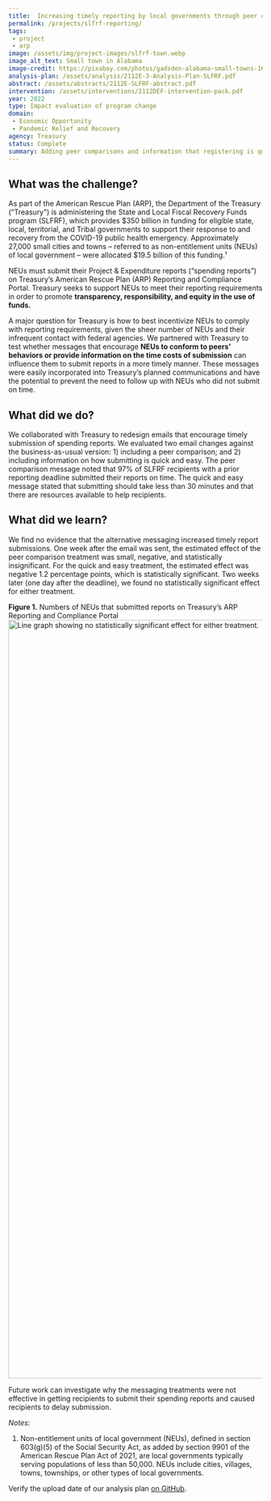 ```yaml
---
title:  Increasing timely reporting by local governments through peer comparisons and encouragements
permalink: /projects/slfrf-reporting/
tags: 
 - project
 - arp
image: /assets/img/project-images/slfrf-town.webp
image_alt_text: Small town in Alabama
image-credit: https://pixabay.com/photos/gadsden-alabama-small-towns-1616084/
analysis-plan: /assets/analysis/2112E-3-Analysis-Plan-SLFRF.pdf
abstract: /assets/abstracts/2112E-SLFRF-abstract.pdf
intervention: /assets/interventions/2112DEF-intervention-pack.pdf
year: 2022 
type: Impact evaluation of program change
domain:
 - Economic Opportunity
 - Pandemic Relief and Recovery
agency: Treasury
status: Complete
summary: Adding peer comparisons and information that registering is quick and easy to emails did not increase submission of spending reports
---
```

## What was the challenge? 
As part of the American Rescue Plan (ARP), the Department of the Treasury (“Treasury”) is administering the State and Local Fiscal Recovery Funds program (SLFRF), which provides $350 billion in funding for eligible state, local, territorial, and Tribal governments to support their response to and recovery from the COVID-19 public health emergency. Approximately 27,000 small cities and towns – referred to as non-entitlement units (NEUs) of local government – were allocated $19.5 billion of this funding.¹

NEUs must submit their Project & Expenditure reports (“spending reports”) on Treasury’s American Rescue Plan (ARP) Reporting and Compliance Portal. Treasury seeks to support NEUs to meet their reporting requirements in order to promote <b>transparency, responsibility, and equity in the use of funds.</b> 

A major question for Treasury is how to best incentivize NEUs to comply with reporting requirements, given the sheer number of NEUs and their infrequent contact with federal agencies. We partnered with Treasury to test whether messages that encourage <b>NEUs to conform to peers’ behaviors or provide information on the time costs of submission</b> can influence them to submit reports in a more timely manner. These messages were easily incorporated into Treasury’s planned communications and have the potential to prevent the need to follow up with NEUs who did not submit on time.

## What did we do?
We collaborated with Treasury to redesign emails that encourage timely submission of spending reports. We evaluated two email changes against the business-as-usual version: 1) including a peer comparison; and 2) including information on how submitting is quick and easy. The peer comparison message noted that 97% of SLFRF recipients with a prior reporting deadline submitted their reports on time. The quick and easy message stated that submitting should take less than 30 minutes and that there are resources available to help recipients.

## What did we learn?
We find no evidence that the alternative messaging increased timely report submissions. One week after the email was sent, the estimated effect of the peer comparison treatment was small, negative, and statistically insignificant. For the quick and easy treatment, the estimated effect was negative 1.2 percentage points, which is statistically significant. Two weeks later (one day after the deadline), we found no statistically significant effect for either treatment.

<b>Figure 1.</b> Numbers of NEUs that submitted reports on Treasury’s ARP Reporting and Compliance Portal
<img src="{{ '/assets/img/project-images/2112E-fig1.webp' | prepend: site.baseurl }}" alt="Line graph showing no statistically significant effect for either treatment." width="1500">

Future work can investigate why the messaging treatments were not effective in getting recipients to submit their spending reports and caused recipients to delay submission.

_Notes:_
1. Non-entitlement units of local government (NEUs), defined in section 603(g)(5) of the Social Security Act, as added by section 9901 of the American Rescue Plan Act of 2021, are local governments typically serving populations of less than 50,000. NEUs include cities, villages, towns, townships, or other types of local governments.

Verify the upload date of our analysis plan <a class="usa-link usa-link--external" href="https://github.com/gsa-oes/office-of-evaluation-sciences/commits/master/assets/analysis/2112E-3-Analysis-Plan-SLFRF.pdf">on GitHub</a>. 
